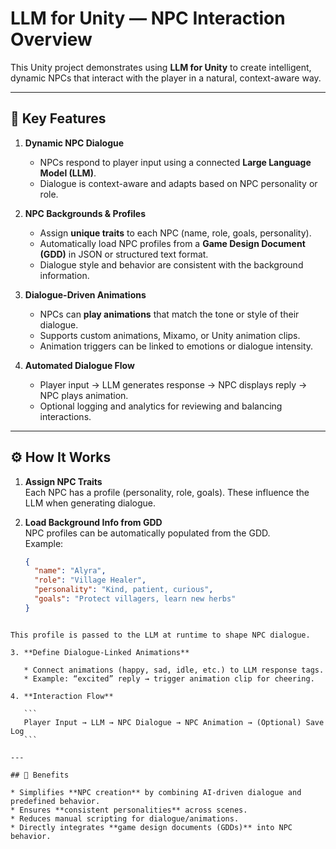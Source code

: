 # LLM for Unity — NPC Interaction Overview

This Unity project demonstrates using **LLM for Unity** to create intelligent, dynamic NPCs that interact with the player in a natural, context-aware way.  

---

## 🚀 Key Features

1. **Dynamic NPC Dialogue**  
   - NPCs respond to player input using a connected **Large Language Model (LLM)**.  
   - Dialogue is context-aware and adapts based on NPC personality or role.  

2. **NPC Backgrounds & Profiles**  
   - Assign **unique traits** to each NPC (name, role, goals, personality).  
   - Automatically load NPC profiles from a **Game Design Document (GDD)** in JSON or structured text format.  
   - Dialogue style and behavior are consistent with the background information.  

3. **Dialogue-Driven Animations**  
   - NPCs can **play animations** that match the tone or style of their dialogue.  
   - Supports custom animations, Mixamo, or Unity animation clips.  
   - Animation triggers can be linked to emotions or dialogue intensity.  

4. **Automated Dialogue Flow**  
   - Player input → LLM generates response → NPC displays reply → NPC plays animation.  
   - Optional logging and analytics for reviewing and balancing interactions.  

---

## ⚙️ How It Works

1. **Assign NPC Traits**  
   Each NPC has a profile (personality, role, goals). These influence the LLM when generating dialogue.  

2. **Load Background Info from GDD**  
   NPC profiles can be automatically populated from the GDD.  
   Example:  
   ```json
   {
     "name": "Alyra",
     "role": "Village Healer",
     "personality": "Kind, patient, curious",
     "goals": "Protect villagers, learn new herbs"
   }
````

This profile is passed to the LLM at runtime to shape NPC dialogue.

3. **Define Dialogue-Linked Animations**

   * Connect animations (happy, sad, idle, etc.) to LLM response tags.
   * Example: “excited” reply → trigger animation clip for cheering.

4. **Interaction Flow**

   ```
   Player Input → LLM → NPC Dialogue → NPC Animation → (Optional) Save Log
   ```

---

## 🎯 Benefits

* Simplifies **NPC creation** by combining AI-driven dialogue and predefined behavior.
* Ensures **consistent personalities** across scenes.
* Reduces manual scripting for dialogue/animations.
* Directly integrates **game design documents (GDDs)** into NPC behavior.

